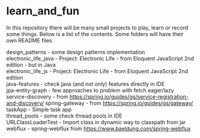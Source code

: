 # learn_and_fun

In this repository there will be many small projects to play, learn or record some things. Below is a list of the
contents. Some folders will have their own README files

design_patterns - some design patterns implementation  
electronic_life_java - Project: Electronic Life - from Eloquent JavaScript 2nd edition - but in Java   
electronic_life_js - Project: Electronic Life - from Eloquent JavaScript 2nd edition   
java-features - check java (and not only) features directly in IDE  
jpa-entity-graph - few approaches to problem with fetch eager/lazy  
service-discovery - from https://spring.io/guides/gs/service-registration-and-discovery/
spring-gateway - from https://spring.io/guides/gs/gateway/
taskApp - Simple task app  
thread_pools - some check thread pools in IDE  
URLClassLoaderTest - Import class in dynamic way to classpath from jar    
webflux - spring-webflux from https://www.baeldung.com/spring-webflux  

